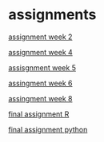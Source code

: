 # assignments
[assignment week 2](https://github.com/superdunfinesse/assignments/blob/master/Assignment_week_2%20(2).ipynb)

[assignment week 4](https://github.com/superdunfinesse/assignments/blob/master/Assignment_week_4.ipynb)

[assisgnment week 5](https://github.com/superdunfinesse/assignments/blob/master/Assignment_week_5.ipynb)

[assingment week 6](https://github.com/superdunfinesse/assignments/blob/master/assignment4.ipynb)

[assingment week 8](https://github.com/superdunfinesse/assignments/blob/master/assignment5(2).ipynb)

[final assignment R](https://github.com/superdunfinesse/assignments/blob/master/R_exam_af.ipynb)

[final assignment python](https://github.com/superdunfinesse/assignments/blob/master/Python_assignment_Finished.ipynb)
